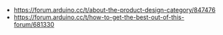 - https://forum.arduino.cc/t/about-the-product-design-category/847476
- https://forum.arduino.cc/t/how-to-get-the-best-out-of-this-forum/681330
